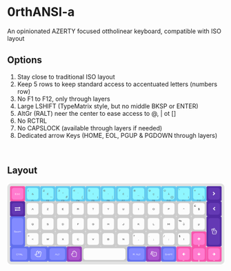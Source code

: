 # 0rthANSI-a
An opinionated AZERTY focused ottholinear keyboard, compatible with ISO layout 

## Options
1. Stay close to traditional ISO layout
2. Keep 5 rows to keep standard access to accentuated letters (numbers row)
3. No F1 to F12, only through layers
4. Large LSHIFT (TypeMatrix style, but no middle BKSP or ENTER)
5. AltGr (RALT) neer the center to ease access to @, | ot []
6. No RCTRL
7. No CAPSLOCK (available through layers if needed)
8. Dedicated arrow Keys (HOME, EOL, PGUP & PGDOWN through layers)
 
<br>

## Layout
 
![Layout](https://github.com/elric91/0rthANSI-a/blob/main/images/layout.png)


          
          
